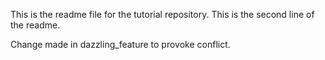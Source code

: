 This is the readme file for the tutorial repository.
This is the second line of the readme.

Change made in dazzling_feature to provoke conflict.
